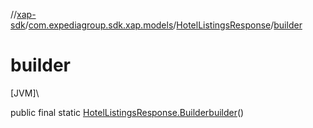 //[xap-sdk](../../../index.md)/[com.expediagroup.sdk.xap.models](../index.md)/[HotelListingsResponse](index.md)/[builder](builder.md)

# builder

[JVM]\

public final static [HotelListingsResponse.Builder](-builder/index.md)[builder](builder.md)()
